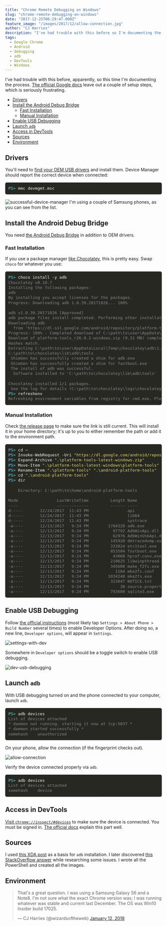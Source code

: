 ```yaml
---
title: "Chrome Remote Debugging on Windows"
slug: "chrome-remote-debugging-on-windows"
date: "2017-12-25T06:29:47.000Z"
feature_image: "/images/2017/12/allow-connection.jpg"
author: "CJ Harries"
description: "I've had trouble with this before so I'm documenting the process. The official Google docs leave out a couple of setup steps, which is very frustrating."
tags:
  - Google Chrome
  - Android
  - debugging
  - adb
  - DevTools
  - Windows
---
```


I've had trouble with this before, apparently, so this time I'm documenting the process. [The official Google docs](https://developers.google.com/web/tools/chrome-devtools/remote-debugging/) leave out a couple of setup steps, which is seriously frustrating.

<p class="nav-p"><a id="post-nav"></a></p>

- [Drivers](#drivers)
- [Install the Android Debug Bridge](#install-the-android-debug-bridge)
  - [Fast Installation](#fast-installation)
  - [Manual Installation](#manual-installation)
- [Enable USB Debugging](#enable-usb-debugging)
- [Launch `adb`](#launch-adb)
- [Access in DevTools](#access-in-devtools)
- [Sources](#sources)
- [Environment](#environment)

## Drivers

You'll need to [find your OEM USB drivers](https://developer.android.com/studio/run/oem-usb.html#Drivers) and install them. Device Manager should report the correct device when connected:

<table class="highlighttable" style='border-radius:5px; display:block; font-family:Consolas, "Courier New", monospace; min-width:300px; overflow:auto; width:100%; background:#272822; color:#f8f8f2' width="100%"><tr><td class="code" style="border:none; background-image:none; background-position:center; background-repeat:no-repeat; padding:10px 0">
<div class="highlight" style='border-radius:5px; display:block; font-family:Consolas, "Courier New", monospace; min-width:300px; overflow:auto; width:100%; background:#272822; color:#f8f8f2' width="100%"><pre style="background:#272822; color:#f8f8f2; border:none; font-size:1em; line-height:125%; padding:10px; margin-bottom:0; margin-top:0; padding-bottom:0; padding-top:0"><span></span><span class="gp" style="color:#66d9ef">PS&gt;</span> mmc devmgmt.msc</span><br></pre></div>
</td></tr></table>

![successful-device-manager](/images/2017/12/successful-device-manager.png)
I'm using a couple of Samsung phones, as you can see from the list.

## Install the Android Debug Bridge

You need [the Android Debug Bridge](https://developer.android.com/studio/command-line/adb.html) in addition to OEM drivers.

### Fast Installation

If you use a package manager [like Chocolatey](https://chocolatey.org/), this is pretty easy. Swap `choco` for whatever you use:

<table class="highlighttable" style='border-radius:5px; display:block; font-family:Consolas, "Courier New", monospace; min-width:300px; overflow:auto; width:100%; background:#272822; color:#f8f8f2' width="100%"><tr><td class="code" style="border:none; background-image:none; background-position:center; background-repeat:no-repeat; padding:10px 0">
<div class="highlight" style='border-radius:5px; display:block; font-family:Consolas, "Courier New", monospace; min-width:300px; overflow:auto; width:100%; background:#272822; color:#f8f8f2' width="100%"><pre style="background:#272822; color:#f8f8f2; border:none; font-size:1em; line-height:125%; padding:10px; margin-bottom:0; margin-top:0; padding-bottom:0; padding-top:0"><span></span><span class="gp" style="color:#66d9ef">PS></span> choco install -y adb<br><span class="go" style="color:#888">Chocolatey v0.10.7</span><br><span class="go" style="color:#888">Installing the following packages:</span><br><span class="go" style="color:#888">adb</span><br><span class="go" style="color:#888">By installing you accept licenses for the packages.</span><br><span class="go" style="color:#888">Progress: Downloading adb 1.0.39.20171026... 100%</span><br><br><span class="go" style="color:#888">adb v1.0.39.20171026 [Approved]</span><br><span class="go" style="color:#888">adb package files install completed. Performing other installation steps.</span><br><span class="go" style="color:#888">Downloading adb</span><br><span class="go" style="color:#888">  from 'https://dl-ssl.google.com/android/repository/platform-tools_r26.0.2-windows.zip'</span><br><span class="go" style="color:#888">Progress: 100% - Completed download of C:\path\to\user\AppData\Local\Temp\chocolatey\adb\1.0.39.20171026\platform-tools_r26.0.2-windows.zip (9.31 MB).</span><br><span class="go" style="color:#888">Download of platform-tools_r26.0.2-windows.zip (9.31 MB) completed.</span><br><span class="go" style="color:#888">Hashes match.</span><br><span class="go" style="color:#888">Extracting C:\path\to\user\AppData\Local\Temp\chocolatey\adb\1.0.39.20171026\platform-tools_r26.0.2-windows.zip to C:\ProgramData\chocolatey\lib\adb\tools...</span><br><span class="go" style="color:#888">C:\path\to\chocolatey\lib\adb\tools</span><br><span class="go" style="color:#888"> ShimGen has successfully created a shim for adb.exe</span><br><span class="go" style="color:#888"> ShimGen has successfully created a shim for fastboot.exe</span><br><span class="go" style="color:#888"> The install of adb was successful.</span><br><span class="go" style="color:#888">  Software installed to 'C:\path\to\chocolatey\lib\adb\tools'</span><br><br><span class="go" style="color:#888">Chocolatey installed 1/1 packages.</span><br><span class="go" style="color:#888"> See the log for details (C:\path\to\chocolatey\logs\chocolatey.log).</span><br><span class="gp" style="color:#66d9ef">PS></span> refreshenv<br><span class="go" style="color:#888">Refreshing environment variables from registry for cmd.exe. Please wait...Finished..</span><br></pre></div>
</td></tr></table>

### Manual Installation

Check [the release page](https://developer.android.com/studio/releases/platform-tools.html) to make sure the link is still current. This will install it in your home directory; it's up to you to either remember the path or add it to the environment path.

<table class="highlighttable" style='border-radius:5px; display:block; font-family:Consolas, "Courier New", monospace; min-width:300px; overflow:auto; width:100%; background:#272822; color:#f8f8f2' width="100%"><tr><td class="code" style="border:none; background-image:none; background-position:center; background-repeat:no-repeat; padding:10px 0">
<div class="highlight" style='border-radius:5px; display:block; font-family:Consolas, "Courier New", monospace; min-width:300px; overflow:auto; width:100%; background:#272822; color:#f8f8f2' width="100%"><pre style="background:#272822; color:#f8f8f2; border:none; font-size:1em; line-height:125%; padding:10px; margin-bottom:0; margin-top:0; padding-bottom:0; padding-top:0"><span></span><span class="gp" style="color:#66d9ef">PS></span> <span class="nb" style="color:#f8f8f2">cd</span> ~<br><span class="gp" style="color:#66d9ef">PS></span> Invoke-WebRequest -Uri <span class="s2" style="color:#e6db74">"https://dl.google.com/android/repository/platform-tools-latest-windows.zip"</span> -OutFile <span class="s2" style="color:#e6db74">"platform-tools-latest-windows.zip"</span><br><span class="gp" style="color:#66d9ef">PS></span> Expand-Archive <span class="s2" style="color:#e6db74">".\platform-tools-latest-windows.zip"</span><br><span class="gp" style="color:#66d9ef">PS></span> Move-Item <span class="s2" style="color:#e6db74">".\platform-tools-latest-windows\platform-tools"</span> <span class="s2" style="color:#e6db74">".\"</span><br><span class="gp" style="color:#66d9ef">PS></span> Rename-Item <span class="s2" style="color:#e6db74">".\platform-tools"</span> <span class="s2" style="color:#e6db74">".\android-platform-tools"</span><br><span class="gp" style="color:#66d9ef">PS></span> <span class="nb" style="color:#f8f8f2">cd</span> <span class="s2" style="color:#e6db74">".\android-platform-tools"</span><br><span class="gp" style="color:#66d9ef">PS></span> <span class="nb" style="color:#f8f8f2">dir</span><br><br><span class="go" style="color:#888">    Directory: C:\path\to\home\android-platform-tools</span><br><br><span class="go" style="color:#888">Mode                LastWriteTime         Length Name</span><br><span class="go" style="color:#888">----                -------------         ------ ----</span><br><span class="go" style="color:#888">d-----       12/24/2017  11:43 PM                api</span><br><span class="go" style="color:#888">d-----       12/24/2017  11:43 PM                lib64</span><br><span class="go" style="color:#888">d-----       12/24/2017  11:43 PM                systrace</span><br><span class="go" style="color:#888">-a----       12/13/2017   9:24 PM        1784320 adb.exe</span><br><span class="go" style="color:#888">-a----       12/13/2017   9:24 PM          97792 AdbWinApi.dll</span><br><span class="go" style="color:#888">-a----       12/13/2017   9:24 PM          62976 AdbWinUsbApi.dll</span><br><span class="go" style="color:#888">-a----       12/13/2017   9:24 PM         145920 dmtracedump.exe</span><br><span class="go" style="color:#888">-a----       12/13/2017   9:24 PM         333824 etc1tool.exe</span><br><span class="go" style="color:#888">-a----       12/13/2017   9:24 PM         853504 fastboot.exe</span><br><span class="go" style="color:#888">-a----       12/13/2017   9:24 PM          43008 hprof-conv.exe</span><br><span class="go" style="color:#888">-a----       12/13/2017   9:24 PM         210625 libwinpthread-1.dll</span><br><span class="go" style="color:#888">-a----       12/13/2017   9:24 PM         345600 make_f2fs.exe</span><br><span class="go" style="color:#888">-a----       12/13/2017   9:24 PM           1184 mke2fs.conf</span><br><span class="go" style="color:#888">-a----       12/13/2017   9:24 PM        1034240 mke2fs.exe</span><br><span class="go" style="color:#888">-a----       12/13/2017   9:24 PM         323847 NOTICE.txt</span><br><span class="go" style="color:#888">-a----       12/13/2017   9:24 PM             38 source.properties</span><br><span class="go" style="color:#888">-a----       12/13/2017   9:24 PM         793600 sqlite3.exe</span><br></pre></div>
</td></tr></table>

## Enable USB Debugging

Follow [the official instructions](https://developer.android.com/studio/debug/dev-options.html#enable) (most likely tap `Settings > About Phone > Build Number` several times) to enable Developer Options. After doing so, a new line, `Developer options`, will appear in `Settings`.

![settings-with-dev](/images/2017/12/settings-with-dev.jpg)

Somewhere in `Developer options` should be a toggle switch to enable USB debugging.

![dev-usb-debugging](/images/2017/12/dev-usb-debugging.jpg)

## Launch `adb`

With USB debugging turned on and the phone connected to your computer, launch `adb`.

<!-- markdownlint-disable MD037 -->
<table class="highlighttable" style='border-radius:5px; display:block; font-family:Consolas, "Courier New", monospace; min-width:300px; overflow:auto; width:100%; background:#272822; color:#f8f8f2' width="100%"><tr><td class="code" style="border:none; background-image:none; background-position:center; background-repeat:no-repeat; padding:10px 0">
<div class="highlight" style='border-radius:5px; display:block; font-family:Consolas, "Courier New", monospace; min-width:300px; overflow:auto; width:100%; background:#272822; color:#f8f8f2' width="100%"><pre style="background:#272822; color:#f8f8f2; border:none; font-size:1em; line-height:125%; padding:10px; margin-bottom:0; margin-top:0; padding-bottom:0; padding-top:0"><span></span><span class="gp" style="color:#66d9ef">PS></span> adb devices<br><span class="go" style="color:#888">List of devices attached</span><br><span class="go" style="color:#888">* daemon not running. starting it now at tcp:5037 *</span><br><span class="go" style="color:#888">* daemon started successfully *</span><br><span class="go" style="color:#888">somehash    unauthorized</span><br></pre></div>
</td></tr></table>
<!-- markdownlint-enable MD037 -->

On your phone, allow the connection (if the fingerprint checks out).

![allow-connection](/images/2017/12/allow-connection.jpg)

Verify the device connected properly via `adb`.

<table class="highlighttable" style='border-radius:5px; display:block; font-family:Consolas, "Courier New", monospace; min-width:300px; overflow:auto; width:100%; background:#272822; color:#f8f8f2' width="100%"><tr><td class="code" style="border:none; background-image:none; background-position:center; background-repeat:no-repeat; padding:10px 0">
<div class="highlight" style='border-radius:5px; display:block; font-family:Consolas, "Courier New", monospace; min-width:300px; overflow:auto; width:100%; background:#272822; color:#f8f8f2' width="100%"><pre style="background:#272822; color:#f8f8f2; border:none; font-size:1em; line-height:125%; padding:10px; margin-bottom:0; margin-top:0; padding-bottom:0; padding-top:0"><span></span><span class="gp" style="color:#66d9ef">PS></span> adb devices<br><span class="go" style="color:#888">List of devices attached</span><br><span class="go" style="color:#888">somehash    device</span><br></pre></div>
</td></tr></table>

## Access in DevTools

[Visit `chrome://inspect/#devices`](chrome://inspect/#devices) to make sure the device is connected. You must be signed in. [The official docs](https://developers.google.com/web/tools/chrome-devtools/remote-debugging/#debug) explain this part well.

## Sources

I used [this XDA post](https://www.xda-developers.com/install-adb-windows-macos-linux/) as a basis for `adb` installation. I later discovered [this StackOverflow answer](https://stackoverflow.com/a/22028058/2877698) while researching some issues. I wrote all the PowerShell and created all the images.

## Environment

<blockquote class="twitter-tweet" data-lang="en"><p lang="en" dir="ltr">That&#39;s a great question. I was using a Samsung Galaxy S6 and a Note8. I&#39;m not sure what the exact Chrome version was; I was running whatever was stable and current last December. The OS was Win10 Insider build 17025.</p>&mdash; CJ Harries (@wizardsoftheweb) <a href="https://twitter.com/wizardsoftheweb/status/951915376350285824?ref_src=twsrc%5Etfw">January 12, 2018</a></blockquote>
<script async src="https://platform.twitter.com/widgets.js" charset="utf-8"></script>
